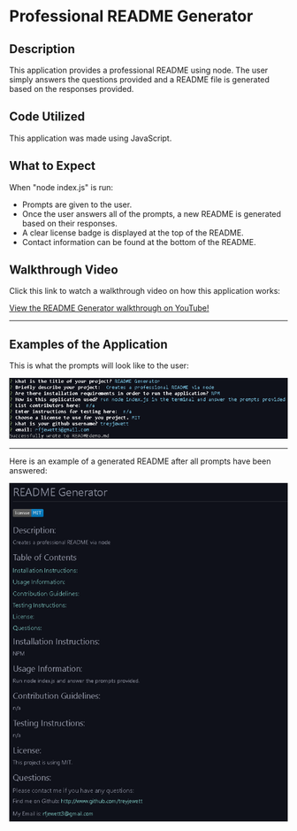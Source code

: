 # Professional README Generator

## Description

This application provides a professional README using node.
The user simply answers the questions provided and a README file is generated based on the responses provided.

## Code Utilized

This application was made using JavaScript.

## What to Expect

When "node index.js" is run:
- Prompts are given to the user.
- Once the user answers all of the prompts, a new README is generated based on their responses.
- A clear license badge is displayed at the top of the README.
- Contact information can be found at the bottom of the README.

## Walkthrough Video

Click this link to watch a walkthrough video on how this application works:

<a href="https://www.youtube.com/watch?v=NJ80_okyB2g&feature=youtu.be" target="_blank">View the README Generator walkthrough on YouTube!</a>

-------------------------------------------------------------------------

## Examples of the Application

This is what the prompts will look like to the user:

<img src="assets\images\Node-Example.png" alt="Example of Node Prompts">

-------------------------------------------------------------------------

Here is an example of a generated README after all prompts have been answered:

<img src="assets\images\Readme-example.png" alt="Example of generated README">